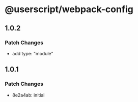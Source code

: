 # @userscript/webpack-config

## 1.0.2

### Patch Changes

- add type: "module"

## 1.0.1

### Patch Changes

- 8e2a4ab: initial
